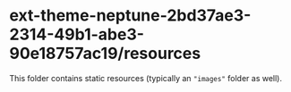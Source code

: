 # ext-theme-neptune-2bd37ae3-2314-49b1-abe3-90e18757ac19/resources

This folder contains static resources (typically an `"images"` folder as well).

